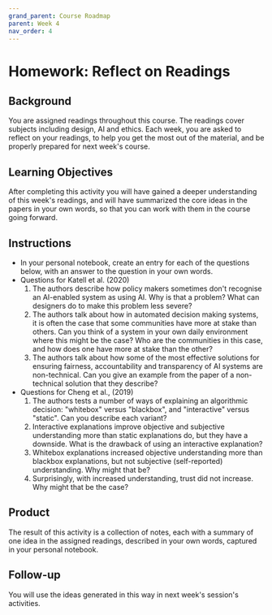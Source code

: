 ```yaml
---
grand_parent: Course Roadmap
parent: Week 4
nav_order: 4
---
```


# Homework: Reflect on Readings

## Background

You are assigned readings throughout this course. The readings cover subjects including design, AI and ethics. Each week, you are asked to reflect on your readings, to help you get the most out of the material, and be properly prepared for next week's course. 

## Learning Objectives

After completing this activity you will have gained a deeper understanding of this week's readings, and will have summarized the core ideas in the papers in your own words, so that you can work with them in the course going forward.

## Instructions

-   In your personal notebook, create an entry for each of the questions below, with an answer to the question in your own words.
-   Questions for Katell et al. (2020)
    1.  The authors describe how policy makers sometimes don't recognise an AI-enabled system as using AI. Why is that a problem? What can designers do to make this problem less severe?
    2.  The authors talk about how in automated decision making systems, it is often the case that some communities have more at stake than others. Can you think of a system in your own daily environment where this might be the case? Who are the communities in this case, and how does one have more at stake than the other?
    3.  The authors talk about how some of the most effective solutions for ensuring fairness, accountability and transparency of AI systems are non-technical. Can you give an example from the paper of a non-technical solution that they describe? 
-   Questions for Cheng et al., (2019)
    1.  The authors tests a number of ways of explaining an algorithmic decision: "whitebox" versus "blackbox", and "interactive" versus "static". Can you describe each variant?
    2.  Interactive explanations improve objective and subjective understanding more than static explanations do, but they have a downside. What is the drawback of using an interactive explanation?
    3.  Whitebox explanations increased objective understanding more than blackbox explanations, but not subjective (self-reported) understanding. Why might that be?
    4.  Surprisingly, with increased understanding, trust did not increase. Why might that be the case?

## Product

The result of this activity is a collection of notes, each with a summary of one idea in the assigned readings, described in your own words, captured in your personal notebook.

## Follow-up

You will use the ideas generated in this way in next week's session's activities.